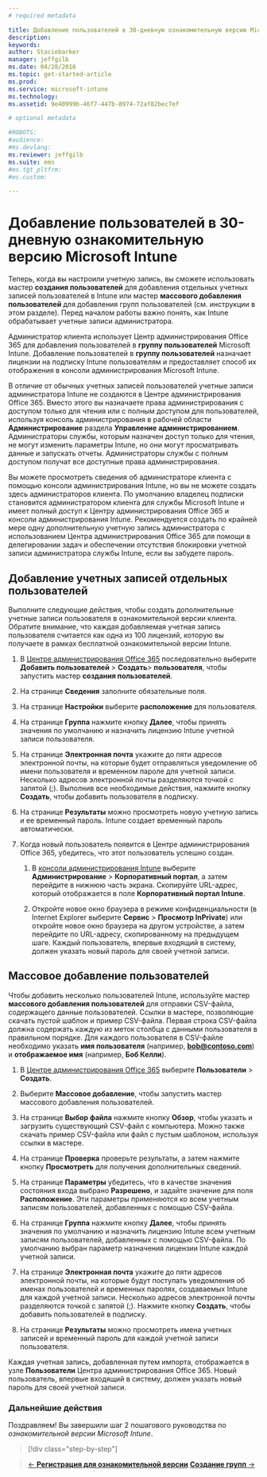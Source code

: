 ```yaml
---
# required metadata

title: Добавление пользователей в 30-дневную ознакомительную версию Microsoft Intune | Microsoft Intune
description:
keywords:
author: Staciebarker
manager: jeffgilb
ms.date: 04/28/2016
ms.topic: get-started-article
ms.prod:
ms.service: microsoft-intune
ms.technology:
ms.assetid: 9e40999b-46f7-447b-8974-72af82bec7ef

# optional metadata

#ROBOTS:
#audience:
#ms.devlang:
ms.reviewer: jeffgilb
ms.suite: ems
#ms.tgt_pltfrm:
#ms.custom:

---
```


# Добавление пользователей в 30-дневную ознакомительную версию Microsoft Intune
Теперь, когда вы настроили учетную запись, вы сможете использовать мастер **создания пользователей** для добавления отдельных учетных записей пользователей в Intune или мастер **массового добавления пользователей** для добавления групп пользователей (см. инструкции в этом разделе).  Перед началом работы важно понять, как Intune обрабатывает учетные записи администратора.

Администратор клиента использует Центр администрирования Office 365 для добавления пользователей в **группу пользователей** Microsoft Intune. Добавление пользователей в  **группу пользователей** назначает лицензии на подписку Intune пользователям и предоставляет способ их отображения в консоли администрирования Microsoft Intune.

В отличие от обычных учетных записей пользователей учетные записи администратора Intune не создаются в Центре администрирования Office 365. Вместо этого вы назначаете права администрирования с доступом только для чтения или с полным доступом для пользователей, используя консоль администрирования в рабочей области **Администрирование** раздела **Управление администрированием**. Администраторы службы, которым назначен доступ только для чтения, не могут изменить параметры Intune, но они могут просматривать данные и запускать отчеты. Администраторы службы с полным доступом получат все доступные права администрирования.

Вы можете просмотреть сведения об администраторе клиента с помощью консоли администрирования Intune, но вы не можете создать здесь администраторов клиента. По умолчанию владелец подписки становится администратором клиента для службы Microsoft Intune и имеет полный доступ к Центру администрирования Office 365 и консоли администрирования Intune. Рекомендуется создать по крайней мере одну дополнительную учетную запись администратора с использованием Центра администрирования Office 365 для помощи в делегировании задач и обеспечении отсутствия блокировки учетной записи администратора службы Intune, если вы забудете пароль.

## Добавление учетных записей отдельных пользователей
Выполните следующие действия, чтобы создать дополнительные учетные записи пользователя в ознакомительной версии клиента. Обратите внимание, что каждая добавляемая учетная запись пользователя считается как одна из 100 лицензий, которую вы получаете в рамках бесплатной ознакомительной версии Intune.

1.  В [Центре администрирования Office 365](http://go.microsoft.com/fwlink/p/?LinkId=698854) последовательно выберите **Добавить пользователей** &gt; **Создать**&gt; **пользователя**, чтобы запустить мастер **создания пользователей**.

2.  На странице **Сведения** заполните обязательные поля.

3.  На странице **Настройки** выберите **расположение** для пользователя.

4.  На странице **Группа** нажмите кнопку **Далее**, чтобы принять значения по умолчанию и назначить лицензию Intune учетной записи пользователя.

5.  На странице **Электронная почта** укажите до пяти адресов электронной почты, на которые будет отправляться уведомление об имени пользователя и временном пароле для учетной записи. Несколько адресов электронной почты разделяются точкой с запятой (;). Выполнив все необходимые действия, нажмите кнопку **Создать**, чтобы добавить пользователя в подписку.

6.  На странице **Результаты** можно просмотреть новую учетную запись и ее временный пароль. Intune создает временный пароль автоматически.

7.  Когда новый пользователь появится в Центре администрирования Office 365, убедитесь, что этот пользователь успешно создан.

    1.  В [консоли администрирования Intune](https://manage.microsoft.com/) выберите **Администрирование** &gt; **Корпоративный портал**, а затем перейдите в нижнюю часть экрана. Скопируйте URL-адрес, который отображается в поле **Корпоративный портал Intune**.

    2.  Откройте новое окно браузера в режиме конфиденциальности (в Internet Explorer выберите **Сервис** &gt; **Просмотр InPrivate**) или откройте новое окно браузера на другом устройстве, а затем перейдите по URL-адресу, скопированному на предыдущем шаге. Каждый пользователь, впервые входящий в систему, должен указать новый пароль для своей учетной записи.

## Массовое добавление пользователей
Чтобы добавить несколько пользователей Intune, используйте мастер **массового добавления пользователей** для отправки CSV-файла, содержащего данные пользователей. Ссылки в мастере, позволяющие скачать пустой шаблон и пример CSV-файла. Первая строка CSV-файла должна содержать каждую из меток столбца с данными пользователя в правильном порядке. Для каждого пользователя в CSV-файле необходимо указать **имя пользователя** (например, **bob@contoso.com**) и **отображаемое имя** (например, **Боб Келли**).

1.  В [Центре администрирования Office 365](http://go.microsoft.com/fwlink/p/?LinkId=698854) выберите **Пользователи** &gt; **Создать**.

2.  Выберите **Массовое добавление**, чтобы запустить мастер массового добавления пользователей.

3.  На странице **Выбор файла** нажмите кнопку **Обзор**, чтобы указать и загрузить существующий CSV-файл с компьютера. Можно также скачать пример CSV-файла или файл с пустым шаблоном, используя ссылки в мастере.

4.  На странице **Проверка** проверьте результаты, а затем нажмите кнопку **Просмотреть** для получения дополнительных сведений.

5.  На странице **Параметры** убедитесь, что в качестве значения состояния входа выбрано **Разрешено**, и задайте значение для поля **Расположение**. Эти параметры применяются ко всем учетным записям пользователей, добавленных с помощью CSV-файла.

6.  На странице **Группа** нажмите кнопку **Далее**, чтобы принять значения по умолчанию и назначить лицензию Intune всем учетным записям пользователей, добавленных с помощью CSV-файла. По умолчанию выбран параметр назначения лицензии Intune каждой учетной записи.

7.  На странице **Электронная почта** укажите до пяти адресов электронной почты, на которые будут поступать уведомления об именах пользователей и временных паролях, создаваемых Intune для каждой учетной записи. Несколько адресов электронной почты разделяются точкой с запятой (;). Нажмите кнопку **Создать**, чтобы добавить пользователей в подписку.

8.  На странице **Результаты** можно просмотреть имена учетных записей и временный пароль для каждой учетной записи пользователя.

Каждая учетная запись, добавленная путем импорта, отображается в узле **Пользователи** Центра администрирования Office 365. Новый пользователь, впервые входящий в систему, должен указать новый пароль для своей учетной записи.

### Дальнейшие действия
Поздравляем! Вы завершили шаг 2 пошагового руководства по *ознакомительной версии Microsoft Intune*.

>[!div class="step-by-step"]

>[&larr; **Регистрация для ознакомительной версии**](.\get-started-with-a-30-day-trial-of-microsoft-intune-step-1.md)     [**Создание групп** &rarr;](.\get-started-with-a-30-day-trial-of-microsoft-intune-step-3.md)  


<!--HONumber=May16_HO2-->


